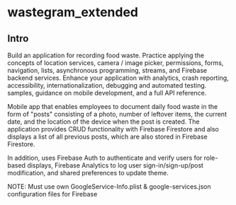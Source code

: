 # wastegram_extended

## Intro
Build an application for recording food waste. Practice applying the concepts of location services, camera / image picker, permissions, forms, navigation, lists, asynchronous programming, streams, and Firebase backend services. Enhance your application with analytics, crash reporting, accessibility, internationalization, debugging and automated testing.
samples, guidance on mobile development, and a full API reference.

Mobile app that enables employees to document daily food waste in the form of "posts" consisting of a photo, number of leftover items, the current date, and the location of the device when the post is created. The application provides CRUD functionality with Firebase Firestore and also displays a list of all previous posts, which are also stored in Firebase Firestore.

In addition, uses Firebase Auth to authenticate and verify users for role-based displays, Firebase Analytics to log user sign-in/sign-up/post modification, and shared preferences to update theme.

NOTE: Must use own GoogleService-Info.plist & google-services.json configuration files for Firebase
